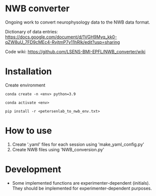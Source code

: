 # **NWB converter**

Ongoing work to convert neurophysology data to the NWB data format.

Dictionary of data entries:
https://docs.google.com/document/d/1VGH9Myq_kk0-qZW8uU_7FD9cMEc4-RvjtmP7y11hRlk/edit?usp=sharing

Code wiki:
https://github.com/LSENS-BMI-EPFL/NWB_converter/wiki

# **Installation**

Create environment 

```
conda create -n <env> python=3.9

conda activate <env>

pip install -r <petersenlab_to_nwb_env.txt>

```

# **How to use**

1. Create '.yaml' files for each session using 'make_yaml_config.py'
2. Create NWB files using 'NWB_conversion.py'


# Development
- Some implemented functions are experimenter-dependent (initials). They should be implemented for experimenter-dependent purposes.
